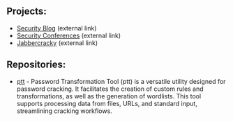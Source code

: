 ## Projects:
- [Security Blog](https://JakeWnuk.com) (external link)
- [Security Conferences](https://jakewnuk.com/about/#Conferences) (external link)
- [Jabbercracky](https://jabbercracky.com/) (external link)

## Repositories:
- [ptt](https://github.com/JakeWnuk/ptt) - Password Transformation Tool (ptt) is a versatile utility designed for password cracking. It facilitates the creation of custom rules and transformations, as well as the generation of wordlists. This tool supports processing data from files, URLs, and standard input, streamlining cracking workflows.
